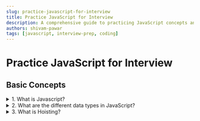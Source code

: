 ```yaml
---
slug: practice-javascript-for-interview
title: Practice JavaScript for Interview
description: A comprehensive guide to practicing JavaScript concepts and techniques for coding interviews.
authors: shivam-pawar
tags: [javascript, interview-prep, coding]
---
```


# Practice JavaScript for Interview

## Basic Concepts
<details>
  <summary>1. What is Javascript?</summary>

  Javascript is **lightweight**, **interpreted** scripting language primarily used for creating **interactive web pages**.

  It is **single threaded** with asynchronous capabilities using callbacks, promises and **async/await**.
</details>

<details>
<summary>2. What are the different data types in JavaScript?</summary>

- Primitive types: String, Number, Boolean, Null, Undefined, Symbol, Bigint.
- Non-primitive: Object (Including Arrays and Functions).
</details>

<details>
<summary>3. What is Hoisting?</summary>
Hoisting is JavaScript mechanism where variables and functions are moved to the top of their containing scope (either function or global scope) during the compilation phase, before the code is executed.

This means you can use certain variables and functions before they are actually declared in code.

- Function Hoisting
  Function declarations are hoisted with their full definition, so they can be called before they're written in the code.
  ```js
  sayHello(); //Output: Hello!

  function sayHello(){
    console.log("Hello!");
  }
  ```
- Variable Hoisting - *var*   
  *var* declaration are hoisted, but only the declaration, not the initialization. It's value remain *undefined* until the assignment reached.
  ```js
  console.log(x); //Output: undefined
  var x = 10;
  ```

- Variable Hoisting - *let* or *const*  
  let and const are also hoisted, but they are in **Temporal Dead Zone (TDZ)** from the start of the block until the declaration is encountered, so accessing then before that throws an error (*ReferenceError*).
  ```js
  console.log(y); // ❌ReferenceError: Cannot access 'y' before initialization.
  let y = 20;
  ```  
</details>


